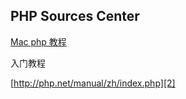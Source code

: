 ## PHP Sources Center

[Mac php 教程][1] 

入门教程


[http://php.net/manual/zh/index.php][2]

[1]:	http://php-osx.liip.ch
[2]:	http://php.net/manual/zh/index.php